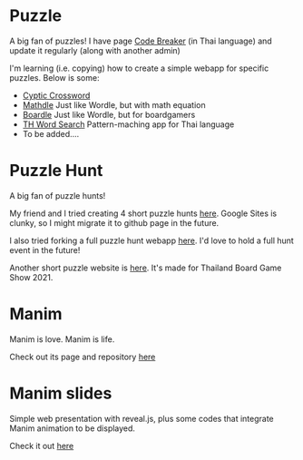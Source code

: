# Puzzle

A big fan of puzzles! I have page [Code Breaker](https://www.facebook.com/codebreakerth/) (in Thai language) and update it regularly (along with another admin)

I'm learning (i.e. copying) how to create a simple webapp for specific puzzles. Below is some:
* [Cyptic Crossword](./puzzles/crossword)
* [Mathdle](./mathdle) Just like Wordle, but with math equation
* [Boardle](./boardle) Just like Wordle, but for boardgamers
* [TH Word Search](./thwordsearch) Pattern-maching app for Thai language
* To be added....


# Puzzle Hunt

A big fan of puzzle hunts!

My friend and I tried creating 4 short puzzle hunts [here](https://sites.google.com/view/puzzlehuntth). Google Sites is clunky, so I might migrate it to github page in the future.

I also tried forking a full puzzle hunt webapp [here](http://lemononmars.pythonanywhere.com/). I'd love to hold a full hunt event in the future!

Another short puzzle website is [here](./tbs2021puzzles). It's made for Thailand Board Game Show 2021.

# Manim

Manim is love. Manim is life.

Check out its page and repository [here](./manim/myprojects)

# Manim slides

Simple web presentation with reveal.js, plus some codes that integrate Manim animation to be displayed. 

Check it out [here](./manim_slides)
